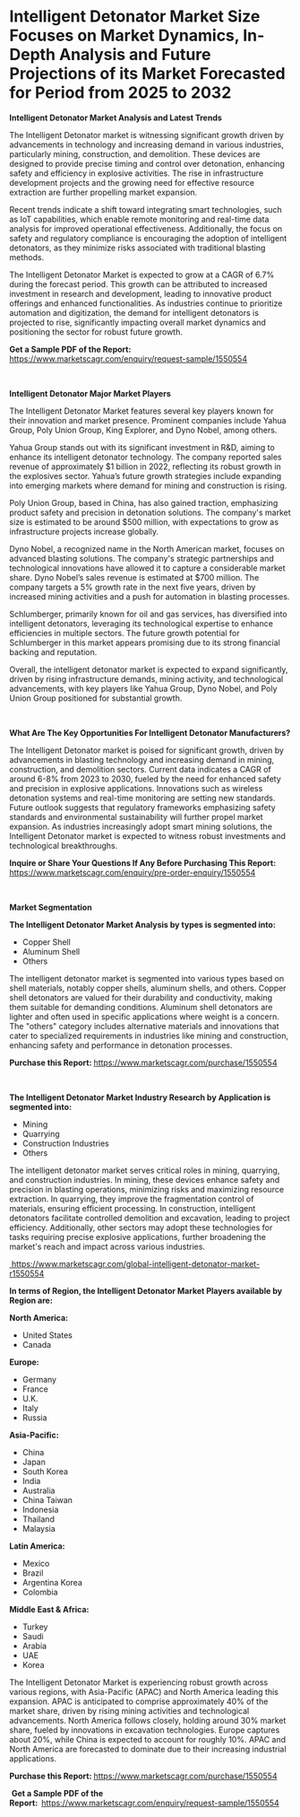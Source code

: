 <p><h1>Intelligent Detonator Market Size Focuses on Market Dynamics, In-Depth Analysis and Future Projections of its Market Forecasted for Period from 2025 to 2032</h1></p><p><strong>Intelligent Detonator Market Analysis and Latest Trends</strong></p>
<p><p>The Intelligent Detonator market is witnessing significant growth driven by advancements in technology and increasing demand in various industries, particularly mining, construction, and demolition. These devices are designed to provide precise timing and control over detonation, enhancing safety and efficiency in explosive activities. The rise in infrastructure development projects and the growing need for effective resource extraction are further propelling market expansion.</p><p>Recent trends indicate a shift toward integrating smart technologies, such as IoT capabilities, which enable remote monitoring and real-time data analysis for improved operational effectiveness. Additionally, the focus on safety and regulatory compliance is encouraging the adoption of intelligent detonators, as they minimize risks associated with traditional blasting methods.</p><p>The Intelligent Detonator Market is expected to grow at a CAGR of 6.7% during the forecast period. This growth can be attributed to increased investment in research and development, leading to innovative product offerings and enhanced functionalities. As industries continue to prioritize automation and digitization, the demand for intelligent detonators is projected to rise, significantly impacting overall market dynamics and positioning the sector for robust future growth.</p></p>
<p><strong>Get a Sample PDF of the Report:&nbsp;</strong> <a href="https://www.marketscagr.com/enquiry/request-sample/1550554?utm_campaign=3204&utm_medium=2&utm_source=Github&utm_content=ia&utm_term=16042025&utm_id=intelligent-detonator">https://www.marketscagr.com/enquiry/request-sample/1550554</a></p>
<p>&nbsp;</p>
<p><strong>Intelligent Detonator Major Market Players</strong></p>
<p><p>The Intelligent Detonator Market features several key players known for their innovation and market presence. Prominent companies include Yahua Group, Poly Union Group, King Explorer, and Dyno Nobel, among others.</p><p>Yahua Group stands out with its significant investment in R&D, aiming to enhance its intelligent detonator technology. The company reported sales revenue of approximately $1 billion in 2022, reflecting its robust growth in the explosives sector. Yahua’s future growth strategies include expanding into emerging markets where demand for mining and construction is rising.</p><p>Poly Union Group, based in China, has also gained traction, emphasizing product safety and precision in detonation solutions. The company's market size is estimated to be around $500 million, with expectations to grow as infrastructure projects increase globally.</p><p>Dyno Nobel, a recognized name in the North American market, focuses on advanced blasting solutions. The company's strategic partnerships and technological innovations have allowed it to capture a considerable market share. Dyno Nobel’s sales revenue is estimated at $700 million. The company targets a 5% growth rate in the next five years, driven by increased mining activities and a push for automation in blasting processes.</p><p>Schlumberger, primarily known for oil and gas services, has diversified into intelligent detonators, leveraging its technological expertise to enhance efficiencies in multiple sectors. The future growth potential for Schlumberger in this market appears promising due to its strong financial backing and reputation.</p><p>Overall, the intelligent detonator market is expected to expand significantly, driven by rising infrastructure demands, mining activity, and technological advancements, with key players like Yahua Group, Dyno Nobel, and Poly Union Group positioned for substantial growth.</p></p>
<p>&nbsp;</p>
<p><strong>What Are The Key Opportunities For Intelligent Detonator Manufacturers?</strong></p>
<p><p>The Intelligent Detonator market is poised for significant growth, driven by advancements in blasting technology and increasing demand in mining, construction, and demolition sectors. Current data indicates a CAGR of around 6-8% from 2023 to 2030, fueled by the need for enhanced safety and precision in explosive applications. Innovations such as wireless detonation systems and real-time monitoring are setting new standards. Future outlook suggests that regulatory frameworks emphasizing safety standards and environmental sustainability will further propel market expansion. As industries increasingly adopt smart mining solutions, the Intelligent Detonator market is expected to witness robust investments and technological breakthroughs.</p></p>
<p><strong>Inquire or Share Your Questions If Any Before Purchasing This Report:</strong> <a href="https://www.marketscagr.com/enquiry/pre-order-enquiry/1550554?utm_campaign=3204&utm_medium=2&utm_source=Github&utm_content=ia&utm_term=16042025&utm_id=intelligent-detonator">https://www.marketscagr.com/enquiry/pre-order-enquiry/1550554</a></p>
<p>&nbsp;</p>
<p><strong>Market Segmentation</strong></p>
<p><strong>The Intelligent Detonator Market Analysis by types is segmented into:</strong></p>
<p><ul><li>Copper Shell</li><li>Aluminum Shell</li><li>Others</li></ul></p>
<p><p>The intelligent detonator market is segmented into various types based on shell materials, notably copper shells, aluminum shells, and others. Copper shell detonators are valued for their durability and conductivity, making them suitable for demanding conditions. Aluminum shell detonators are lighter and often used in specific applications where weight is a concern. The "others" category includes alternative materials and innovations that cater to specialized requirements in industries like mining and construction, enhancing safety and performance in detonation processes.</p></p>
<p><strong>Purchase this Report:&nbsp;</strong><a href="https://www.marketscagr.com/purchase/1550554?utm_campaign=3204&utm_medium=2&utm_source=Github&utm_content=ia&utm_term=16042025&utm_id=intelligent-detonator">https://www.marketscagr.com/purchase/1550554</a></p>
<p>&nbsp;</p>
<p><strong>The Intelligent Detonator Market Industry Research by Application is segmented into:</strong></p>
<p><ul><li>Mining</li><li>Quarrying</li><li>Construction Industries</li><li>Others</li></ul></p>
<p><p>The intelligent detonator market serves critical roles in mining, quarrying, and construction industries. In mining, these devices enhance safety and precision in blasting operations, minimizing risks and maximizing resource extraction. In quarrying, they improve the fragmentation control of materials, ensuring efficient processing. In construction, intelligent detonators facilitate controlled demolition and excavation, leading to project efficiency. Additionally, other sectors may adopt these technologies for tasks requiring precise explosive applications, further broadening the market's reach and impact across various industries.</p></p>
<p><a href="https://www.marketscagr.com/global-intelligent-detonator-market-r1550554?utm_campaign=3204&utm_medium=2&utm_source=Github&utm_content=ia&utm_term=16042025&utm_id=intelligent-detonator">&nbsp;https://www.marketscagr.com/global-intelligent-detonator-market-r1550554</a></p>
<p><strong>In terms of Region, the Intelligent Detonator Market Players available by Region are:</strong></p>
<p>
    <p> <strong> North America: </strong>
        <ul>
            <li>United States</li>
            <li>Canada</li>
        </ul>
        </p> 
    <p> <strong> Europe: </strong>
        <ul>
            <li>Germany</li>
            <li>France</li>
            <li>U.K.</li>
            <li>Italy</li>
            <li>Russia</li>
        </ul>
        </p> 
    <p> <strong> Asia-Pacific: </strong>
        <ul>
            <li>China</li>
            <li>Japan</li>
            <li>South Korea</li>
            <li>India</li>
            <li>Australia</li>
            <li>China Taiwan</li>
            <li>Indonesia</li>
            <li>Thailand</li>
            <li>Malaysia</li>
        </ul>
        </p> 
    <p> <strong> Latin America: </strong>
        <ul>
            <li>Mexico</li>
            <li>Brazil</li>
            <li>Argentina Korea</li>
            <li>Colombia</li>
        </ul>
        </p> 
    <p> <strong> Middle East & Africa: </strong>
        <ul>
            <li>Turkey</li>
            <li>Saudi</li>
            <li>Arabia</li>
            <li>UAE</li>
            <li>Korea</li>
        </ul>
    </p>
    </p>
<p><p>The Intelligent Detonator Market is experiencing robust growth across various regions, with Asia-Pacific (APAC) and North America leading this expansion. APAC is anticipated to comprise approximately 40% of the market share, driven by rising mining activities and technological advancements. North America follows closely, holding around 30% market share, fueled by innovations in excavation technologies. Europe captures about 20%, while China is expected to account for roughly 10%. APAC and North America are forecasted to dominate due to their increasing industrial applications.</p></p>
<p><strong>Purchase this Report: </strong><a href="https://www.marketscagr.com/purchase/1550554?utm_campaign=3204&utm_medium=2&utm_source=Github&utm_content=ia&utm_term=16042025&utm_id=intelligent-detonator">https://www.marketscagr.com/purchase/1550554</a></p>
<p>&nbsp;<strong>Get a Sample PDF of the Report:&nbsp;&nbsp;</strong><a href="https://www.marketscagr.com/enquiry/request-sample/1550554?utm_campaign=3204&utm_medium=2&utm_source=Github&utm_content=ia&utm_term=16042025&utm_id=intelligent-detonator">https://www.marketscagr.com/enquiry/request-sample/1550554</a></p>
<p><strong></strong></p>
<p><p></p><p></p><p></p></p>